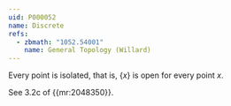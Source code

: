 ```yaml
---
uid: P000052
name: Discrete
refs:
  - zbmath: "1052.54001"
    name: General Topology (Willard)
---
```


Every point is isolated, that is, $\{x\}$ is open for every point $x$.

See 3.2c of {{mr:2048350}}.
